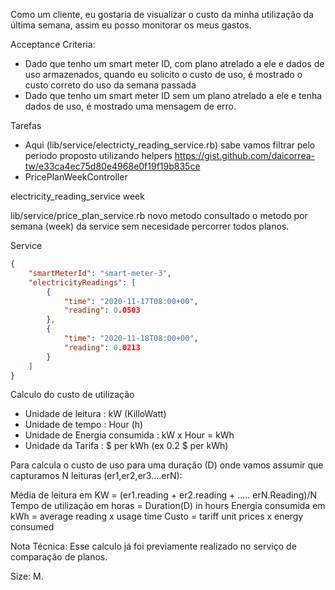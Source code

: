 Como um cliente, eu gostaria de visualizar o custo da minha utilização da última semana, assim eu posso monitorar os meus gastos.

Acceptance Criteria:
- Dado que tenho um smart meter ID, com plano atrelado a ele e dados de uso armazenados, quando eu solicito o custo de uso, é mostrado o custo correto do uso da semana passada
- Dado que tenho um smart meter ID sem um plano atrelado a ele e tenha dados de uso, é mostrado uma mensagem de erro. 

Tarefas

- Aqui (lib/service/electricty_reading_service.rb) sabe vamos filtrar pelo periodo proposto utilizando helpers https://gist.github.com/daicorrea-tw/e33ca4ec75d80e4968e0f19f19b835ce
- PricePlanWeekController

electricity_reading_service
    week

lib/service/price_plan_service.rb
    novo metodo consultado o metodo por semana (week) da service
    sem necesidade percorrer todos planos.



Service


```json
{
    "smartMeterId": "smart-meter-3",
    "electricityReadings": [
        {
            "time": "2020-11-17T08:00+00",
            "reading": 0.0503
        },
        {
            "time": "2020-11-18T08:00+00",
            "reading": 0.0213
        }
    ]
}
```


Calculo do custo de utilização
- Unidade de leitura : kW (KilloWatt)
- Unidade de tempo : Hour (h)
- Unidade de Energia consumida : kW x Hour = kWh
- Unidade da Tarifa : $ per kWh (ex 0.2 $ per kWh)

Para calcula o custo de uso para uma duração (D) onde vamos assumir que capturamos N leituras (er1,er2,er3....erN):

Média de leitura em KW = (er1.reading + er2.reading + ..... erN.Reading)/N
Tempo de utilização em horas = Duration(D) in hours
Energia consumida em kWh = average reading x usage time
Custo = tariff unit prices x energy consumed

Nota Técnica:
Esse calculo já foi previamente realizado no serviço de comparação de planos.

Size: M. 